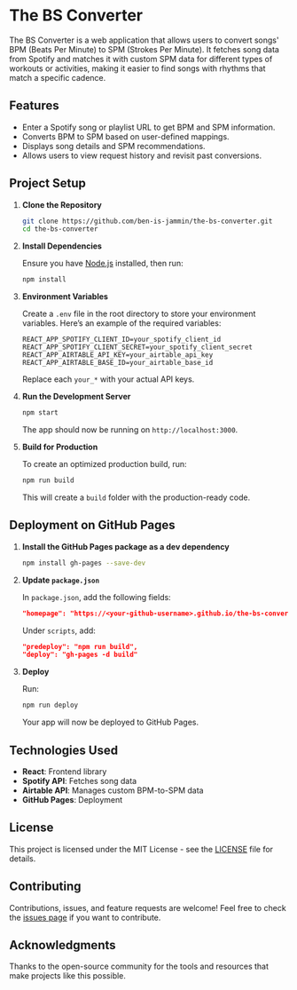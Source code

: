 
# The BS Converter

The BS Converter is a web application that allows users to convert songs' BPM (Beats Per Minute) to SPM (Strokes Per Minute). It fetches song data from Spotify and matches it with custom SPM data for different types of workouts or activities, making it easier to find songs with rhythms that match a specific cadence.

## Features

- Enter a Spotify song or playlist URL to get BPM and SPM information.
- Converts BPM to SPM based on user-defined mappings.
- Displays song details and SPM recommendations.
- Allows users to view request history and revisit past conversions.

## Project Setup

1. **Clone the Repository**

   ```bash
   git clone https://github.com/ben-is-jammin/the-bs-converter.git
   cd the-bs-converter
   ```

2. **Install Dependencies**

   Ensure you have [Node.js](https://nodejs.org/) installed, then run:

   ```bash
   npm install
   ```

3. **Environment Variables**

   Create a `.env` file in the root directory to store your environment variables. Here’s an example of the required variables:

   ```plaintext
   REACT_APP_SPOTIFY_CLIENT_ID=your_spotify_client_id
   REACT_APP_SPOTIFY_CLIENT_SECRET=your_spotify_client_secret
   REACT_APP_AIRTABLE_API_KEY=your_airtable_api_key
   REACT_APP_AIRTABLE_BASE_ID=your_airtable_base_id
   ```

   Replace each `your_*` with your actual API keys.

4. **Run the Development Server**

   ```bash
   npm start
   ```

   The app should now be running on `http://localhost:3000`.

5. **Build for Production**

   To create an optimized production build, run:

   ```bash
   npm run build
   ```

   This will create a `build` folder with the production-ready code.

## Deployment on GitHub Pages

1. **Install the GitHub Pages package as a dev dependency**

   ```bash
   npm install gh-pages --save-dev
   ```

2. **Update `package.json`**

   In `package.json`, add the following fields:

   ```json
   "homepage": "https://<your-github-username>.github.io/the-bs-converter"
   ```

   Under `scripts`, add:

   ```json
   "predeploy": "npm run build",
   "deploy": "gh-pages -d build"
   ```

3. **Deploy**

   Run:

   ```bash
   npm run deploy
   ```

   Your app will now be deployed to GitHub Pages.

## Technologies Used

- **React**: Frontend library
- **Spotify API**: Fetches song data
- **Airtable API**: Manages custom BPM-to-SPM data
- **GitHub Pages**: Deployment

## License

This project is licensed under the MIT License - see the [LICENSE](LICENSE) file for details.

## Contributing

Contributions, issues, and feature requests are welcome! Feel free to check the [issues page](https://github.com/ben-is-jammin/the-bs-converter/issues) if you want to contribute.

## Acknowledgments

Thanks to the open-source community for the tools and resources that make projects like this possible.
